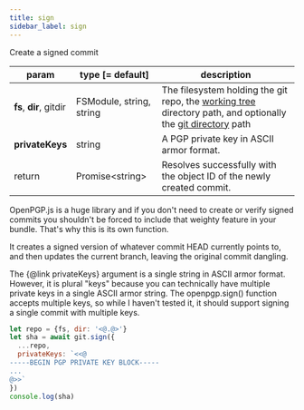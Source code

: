 ```yaml
---
title: sign
sidebar_label: sign
---
```


Create a signed commit

| param                   | type [= default]         | description                                                                                                                                         |
| ----------------------- | ------------------------ | --------------------------------------------------------------------------------------------------------------------------------------------------- |
| **fs**, **dir**, gitdir | FSModule, string, string | The filesystem holding the git repo, the [working tree](dir-vs-gitdir.md) directory path, and optionally the [git directory](dir-vs-gitdir.md) path |
| **privateKeys**         | string                   | A PGP private key in ASCII armor format.                                                                                                            |
| return                  | Promise\<string\>        | Resolves successfully with the object ID of the newly created commit.                                                                               |

OpenPGP.js is a huge library and if you don't need to create or verify signed commits
you shouldn't be forced to include that weighty feature in your bundle. That's why this
is its own function.

It creates a signed version of whatever commit HEAD currently points to, and then updates the current branch,
leaving the original commit dangling.

The {@link privateKeys} argument is a single string in ASCII armor format. However, it is plural "keys" because
you can technically have multiple private keys in a single ASCII armor string. The openpgp.sign() function accepts
multiple keys, so while I haven't tested it, it should support signing a single commit with multiple keys.

```js
let repo = {fs, dir: '<@.@>'}
let sha = await git.sign({
  ...repo,
  privateKeys: `<<@
-----BEGIN PGP PRIVATE KEY BLOCK-----
...
@>>`
})
console.log(sha)
```